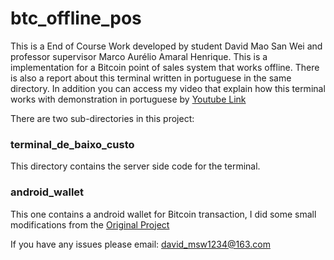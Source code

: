 # btc_offline_pos
This is a End of Course Work developed by student David Mao San Wei and professor supervisor Marco Aurélio Amaral Henrique. This is a implementation for a Bitcoin point of sales system that works offline. There is also a report about this terminal written in portuguese in the same directory. In addition you can access my video that explain how this terminal works with demonstration in portuguese by [Youtube Link](https://youtu.be/moqMJZM8ooc)

There are two sub-directories in this project:

### terminal_de_baixo_custo
This directory contains the server side code for the terminal.

### android_wallet
This one contains a android wallet for Bitcoin transaction, I did some small modifications from the [Original Project](https://github.com/bitcoin-wallet/bitcoin-wallet)


If you have any issues please email: david_msw1234@163.com
